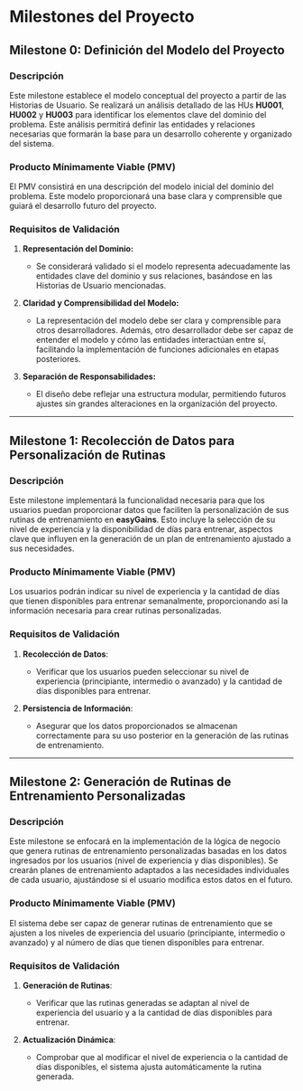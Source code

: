# Milestones del Proyecto

## Milestone 0: Definición del Modelo del Proyecto

### Descripción
Este milestone establece el modelo conceptual del proyecto a partir de las Historias de Usuario. Se realizará un análisis detallado de las HUs **HU001**, **HU002** y **HU003** para identificar los elementos clave del dominio del problema. Este análisis permitirá definir las entidades y relaciones necesarias que formarán la base para un desarrollo coherente y organizado del sistema.

### Producto Mínimamente Viable (PMV)
El PMV consistirá en una descripción del modelo inicial del dominio del problema. Este modelo proporcionará una base clara y comprensible que guiará el desarrollo futuro del proyecto.

### Requisitos de Validación

1. **Representación del Dominio:**
   - Se considerará validado si el modelo representa adecuadamente las entidades clave del dominio y sus relaciones, basándose en las Historias de Usuario mencionadas.

2. **Claridad y Comprensibilidad del Modelo:**
   - La representación del modelo debe ser clara y comprensible para otros desarrolladores. Además, otro desarrollador debe ser capaz de entender el modelo y cómo las entidades interactúan entre sí, facilitando la implementación de funciones adicionales en etapas posteriores.

3. **Separación de Responsabilidades:**
   - El diseño debe reflejar una estructura modular, permitiendo futuros ajustes sin grandes alteraciones en la organización del proyecto.

---

## Milestone 1: Recolección de Datos para Personalización de Rutinas

### Descripción
Este milestone implementará la funcionalidad necesaria para que los usuarios puedan proporcionar datos que faciliten la personalización de sus rutinas de entrenamiento en **easyGains**. Esto incluye la selección de su nivel de experiencia y la disponibilidad de días para entrenar, aspectos clave que influyen en la generación de un plan de entrenamiento ajustado a sus necesidades.

### Producto Mínimamente Viable (PMV)
Los usuarios podrán indicar su nivel de experiencia y la cantidad de días que tienen disponibles para entrenar semanalmente, proporcionando así la información necesaria para crear rutinas personalizadas.

### Requisitos de Validación
1. **Recolección de Datos**:
   - Verificar que los usuarios pueden seleccionar su nivel de experiencia (principiante, intermedio o avanzado) y la cantidad de días disponibles para entrenar.
   
2. **Persistencia de Información**:
   - Asegurar que los datos proporcionados se almacenan correctamente para su uso posterior en la generación de las rutinas de entrenamiento.

---

## Milestone 2: Generación de Rutinas de Entrenamiento Personalizadas

### Descripción
Este milestone se enfocará en la implementación de la lógica de negocio que genera rutinas de entrenamiento personalizadas basadas en los datos ingresados por los usuarios (nivel de experiencia y días disponibles). Se crearán planes de entrenamiento adaptados a las necesidades individuales de cada usuario, ajustándose si el usuario modifica estos datos en el futuro.

### Producto Mínimamente Viable (PMV)
El sistema debe ser capaz de generar rutinas de entrenamiento que se ajusten a los niveles de experiencia del usuario (principiante, intermedio o avanzado) y al número de días que tienen disponibles para entrenar.

### Requisitos de Validación
1. **Generación de Rutinas**:
   - Verificar que las rutinas generadas se adaptan al nivel de experiencia del usuario y a la cantidad de días disponibles para entrenar.
   
2. **Actualización Dinámica**:
   - Comprobar que al modificar el nivel de experiencia o la cantidad de días disponibles, el sistema ajusta automáticamente la rutina generada.


